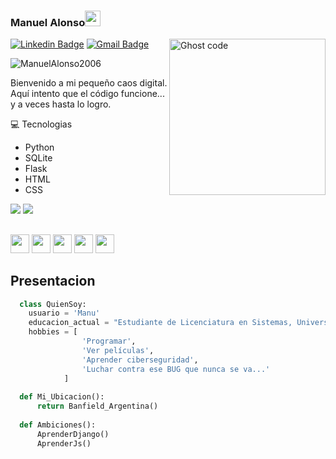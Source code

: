 ### Manuel Alonso<img src="https://media.giphy.com/media/hvRJCLFzcasrR4ia7z/giphy.gif" width="25px">


<img align="right" width=250px alt="Ghost code" src="https://media0.giphy.com/media/v1.Y2lkPTc5MGI3NjExZ3Rzd3RybTFzN3FhYnY3a21iMzBtcjhlNWZyMXBpbm80ZXp5eWRvOCZlcD12MV9pbnRlcm5hbF9naWZfYnlfaWQmY3Q9Zw/l7zabeVIt16efVp6wg/giphy.gif" />

[![Linkedin Badge](https://img.shields.io/badge/-ManuelAlonso-blue?style=flat-square&logo=Linkedin&logoColor=white&link=https://www.linkedin.com/in/manuel-alonso-67873b329/)](https://www.linkedin.com/in/manuel-alonso-67873b329/) [![Gmail Badge](https://img.shields.io/badge/-alonsomanueldev@gmail.com-c14438?style=flat-square&logo=Gmail&logoColor=white&link=mailto:alonsomanueldev@gmail.com)](mailto:alonsomanueldev@gmail.com)
<p align="left"> <img src="https://komarev.com/ghpvc/?username=ManuelAlonso2006" alt="ManuelAlonso2006" /> </p>

Bienvenido a mi pequeño caos digital. Aquí intento que el código funcione... y a veces hasta lo logro.

 :computer: Tecnologias
* Python
* SQLite
* Flask
* HTML
* CSS

<img src = "https://github-readme-stats.vercel.app/api/top-langs/?username=ManuelALonso2006&layout=compact"> <img src = "https://github-readme-stats.vercel.app/api?username=ManuelAlonso2006&show_icons=true&hide=[%22issues%22]">



## 
<img src = 'https://github.com/MarikIshtar007/MarikIshtar007/blob/master/images/python2.png' height='30'/> <img src = 'https://github.com/MarikIshtar007/MarikIshtar007/blob/master/images/flask.png' width='30'/> <img src = 'https://github.com/MarikIshtar007/MarikIshtar007/blob/master/images/html.svg' width='30'/> <img src = 'https://github.com/MarikIshtar007/MarikIshtar007/blob/master/images/css.svg' width='30'/> <img src = 'https://github.com/MarikIshtar007/MarikIshtar007/blob/master/images/sql.svg' width='30'/>

## Presentacion
  ```python
    class QuienSoy:
      usuario = 'Manu'
      educacion_actual = "Estudiante de Licenciatura en Sistemas, Universidad Nacional de Lanús"
      hobbies = [
                  'Programar',
                  'Ver películas',
                  'Aprender ciberseguridad',
                  'Luchar contra ese BUG que nunca se va...'
              ]
    
    def Mi_Ubicacion():
        return Banfield_Argentina()
    
    def Ambiciones():
        AprenderDjango()
        AprenderJs()

 
```
